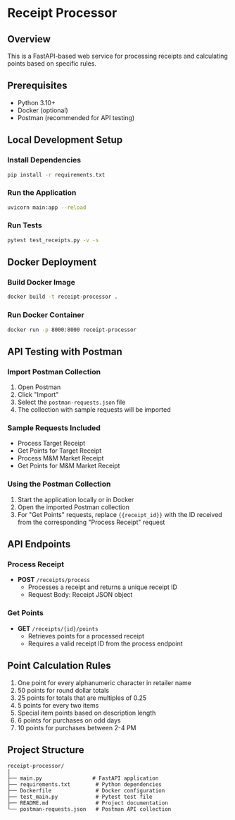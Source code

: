 # Receipt Processor

## Overview
This is a FastAPI-based web service for processing receipts and calculating points based on specific rules.

## Prerequisites
- Python 3.10+
- Docker (optional)
- Postman (recommended for API testing)

## Local Development Setup

### Install Dependencies
```bash
pip install -r requirements.txt
```

### Run the Application
```bash
uvicorn main:app --reload
```

### Run Tests
```bash
pytest test_receipts.py -v -s
```

## Docker Deployment

### Build Docker Image
```bash
docker build -t receipt-processor .
```

### Run Docker Container
```bash
docker run -p 8000:8000 receipt-processor
```

## API Testing with Postman

### Import Postman Collection
1. Open Postman
2. Click "Import" 
3. Select the `postman-requests.json` file
4. The collection with sample requests will be imported

### Sample Requests Included
- Process Target Receipt
- Get Points for Target Receipt
- Process M&M Market Receipt
- Get Points for M&M Market Receipt

### Using the Postman Collection
1. Start the application locally or in Docker
2. Open the imported Postman collection
3. For "Get Points" requests, replace `{{receipt_id}}` with the ID received from the corresponding "Process Receipt" request

## API Endpoints

### Process Receipt
- **POST** `/receipts/process`
  - Processes a receipt and returns a unique receipt ID
  - Request Body: Receipt JSON object

### Get Points
- **GET** `/receipts/{id}/points`
  - Retrieves points for a processed receipt
  - Requires a valid receipt ID from the process endpoint

## Point Calculation Rules
1. One point for every alphanumeric character in retailer name
2. 50 points for round dollar totals
3. 25 points for totals that are multiples of 0.25
4. 5 points for every two items
5. Special item points based on description length
6. 6 points for purchases on odd days
7. 10 points for purchases between 2-4 PM

## Project Structure
```
receipt-processor/
│
├── main.py                # FastAPI application
├── requirements.txt        # Python dependencies
├── Dockerfile              # Docker configuration
├── test_main.py            # Pytest test file
├── README.md               # Project documentation
└── postman-requests.json   # Postman API collection
```
